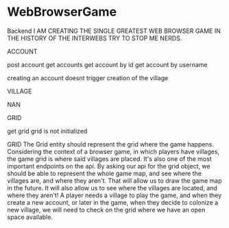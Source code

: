 # WebBrowserGame
Backend
I AM CREATING THE SINGLE GREATEST WEB BROWSER GAME IN THE HISTORY OF THE INTERWEBS TRY TO STOP ME NERDS. 



ACCOUNT 

post account 
get accounts
get account by id 
get account by username

creating an account doesnt trigger creation of the village 


VILLAGE 

NAN

GRID 

get grid 
grid is not initialized





GRID 
The Grid entity should represent the grid where the game happens. 
Considering the context of a browser game, in which players have villages, the game grid is where said villages are placed. 
It's also one of the most important endpoints on the api. 
By asking our api for the grid object, we should be able to represent the whole game map, and see where the villages are, and where they aren't. 
That will allow us to draw the game map in the future. It will also allow us to see where the villages are located, and where they aren't! 
A player needs a village to play the game, and when they create a new account, or later in the game, when they decide to colonize a new village, we will need to check on the grid where we have an open space available. 